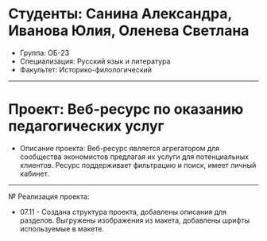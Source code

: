 # Студенты: Санина Александра, Иванова Юлия, Оленева Светлана
- Группа: ОБ-23
- Специализация: Русский язык и литература
- Факультет: Историко-филологический
---
# Проект: Веб-ресурс по оказанию педагогических услуг
- Описание проекта: Веб-ресурс является агрегатором для сообщества экономистов предлагая их услуги для потенциальных клиентов. Ресурс поддерживает фильтрацию и поиск, имеет личный кабинет.
---
№ Реализация проекта:
- 07.11 - Создана структура проекта, добавлены описания для разделов. Выгружены изображения из макета, добавлены шрифты используемые в макете.